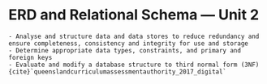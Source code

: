 # ERD and Relational Schema &mdash; Unit 2

```{admonition} Unit 2 subject matter covered:
- Analyse and structure data and data stores to reduce redundancy and ensure completeness, consistency and integrity for use and storage
- Determine appropriate data types, constraints, and primary and foreign keys
- Evaluate and modify a database structure to third normal form (3NF)
{cite}`queenslandcurriculumassessmentauthority_2017_digital`
```